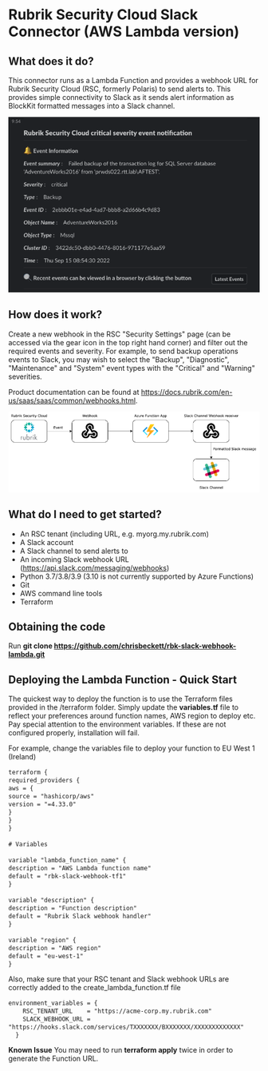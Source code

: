 # Rubrik Security Cloud Slack Connector (AWS Lambda version)

## What does it do?

This connector runs as a Lambda Function and provides a webhook URL for Rubrik Security Cloud (RSC, formerly Polaris) to send alerts to. This provides simple connectivity to Slack as it sends alert information as BlockKit formatted messages into a Slack channel.

![alt text](https://github.com/chrisbeckett/rbk-slack-webhook-lambda/blob/main/slack-event.png "Slack screenshot")

## How does it work?

Create a new webhook in the RSC "Security Settings" page (can be accessed via the gear icon in the top right hand corner) and filter out the required events and severity. For example, to send backup operations events to Slack, you may wish to select the "Backup", "Diagnostic", "Maintenance" and "System" event types with the "Critical" and "Warning" severities.

Product documentation can be found at https://docs.rubrik.com/en-us/saas/saas/common/webhooks.html.

![alt text](https://github.com/chrisbeckett/rbk-slack-webhook-lambda/blob/main/slack-connector-architecture.png "Architecture overview")

## What do I need to get started?

- An RSC tenant (including URL, e.g. myorg.my.rubrik.com)
- A Slack account
- A Slack channel to send alerts to
- An incoming Slack webhook URL (https://api.slack.com/messaging/webhooks)
- Python 3.7/3.8/3.9 (3.10 is not currently supported by Azure Functions)
- Git
- AWS command line tools
- Terraform

## Obtaining the code

Run **git clone https://github.com/chrisbeckett/rbk-slack-webhook-lambda.git**

## Deploying the Lambda Function - Quick Start

The quickest way to deploy the function is to use the Terraform files provided in the /terraform folder. Simply update the **variables.tf** file to reflect your preferences around function names, AWS region to deploy etc. Pay special attention to the environment variables. If these are not configured properly, installation will fail.

For example, change the variables file to deploy your function to EU West 1 (Ireland)

```
terraform {
required_providers {
aws = {
source = "hashicorp/aws"
version = "=4.33.0"
}
}
}

# Variables

variable "lambda_function_name" {
description = "AWS Lambda function name"
default = "rbk-slack-webhook-tf1"
}

variable "description" {
description = "Function description"
default = "Rubrik Slack webhook handler"
}

variable "region" {
description = "AWS region"
default = "eu-west-1"
}
```

Also, make sure that your RSC tenant and Slack webhook URLs are correctly added to the create_lambda_function.tf file

```
environment_variables = {
    RSC_TENANT_URL    = "https://acme-corp.my.rubrik.com"
    SLACK_WEBHOOK_URL = "https://hooks.slack.com/services/TXXXXXXX/BXXXXXXX/XXXXXXXXXXXXX"
  }
```

**Known Issue** You may need to run **terraform apply** twice in order to generate the Function URL.
